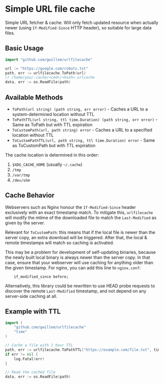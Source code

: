 # Simple URL file cache

Simple URL fetcher & cache. Will only fetch updated resource when actually newer (using `If-Modified-Since` HTTP header), so suitable for large data files.

## Basic Usage

```go
import "github.com/gwillem/urlfilecache"

url := "https://google.com/robots.txt"
path, err := urlfilecache.ToPath(url)
// /home/you/.cache/<cmd>/<hash>.urlcache
data, err := os.ReadFile(path)
```

## Available Methods

- `ToPath(url string) (path string, err error)` - Caches a URL to a system-determined location without TTL
- `ToPathTTL(url string, ttl time.Duration) (path string, err error)` - Same as ToPath but with TTL expiration
- `ToCustomPath(url, path string) error` - Caches a URL to a specified location without TTL
- `ToCustomPathTTL(url, path string, ttl time.Duration) error` - Same as ToCustomPath but with TTL expiration

The cache location is determined in this order:

1. `$XDG_CACHE_HOME` (usually `~/.cache`)
2. `/tmp`
3. `/var/tmp`
4. `/dev/shm`

## Cache Behavior

Webservers such as Nginx honour the `If-Modified-Since` header exclusively with an exact timestamp match. To mitigate this, `urlfilecache` will modify the mtime of the downloaded file to match the `Last-Modified` as given by the server.

Relevant for `ToCustomPath`: this means that if the local file is newer than the server copy, an extra download will be triggered. After that, the local & remote timestamps will match so caching is activated.

This may be a problem for development of self-updating binaries, because the newly built local binary is always newer than the server copy. In that case, ensure that your webserver will use caching for anything older than the given timestamp. For nginx, you can add this line to `nginx.conf`:

```
    if_modified_since before;
```

Alternatively, this library could be rewritten to use HEAD probe requests to discover the remote `Last-Modified` timestamp, and not depend on any server-side caching at all.

## Example with TTL

```go
import (
    "github.com/gwillem/urlfilecache"
    "time"
)

// Cache a file with 1 hour TTL
path, err := urlfilecache.ToPathTTL("https://example.com/file.txt", time.Hour)
if err != nil {
    log.Fatal(err)
}

// Read the cached file
data, err := os.ReadFile(path)
```
